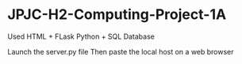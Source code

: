 # JPJC-H2-Computing-Project-1A

Used HTML + FLask Python + SQL Database

Launch the server.py file
Then paste the local host on a web browser
